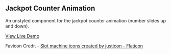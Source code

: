 ## Jackpot Counter Animation

An unstyled component for the jackpot counter animation (number slides up and down).

[View Live Demo](https://jackpot-counter-animation.vercel.app/)

Favicon Credit - <a href="https://www.flaticon.com/free-icons/slot-machine" title="slot machine icons">Slot machine icons created by justicon - Flaticon</a>
